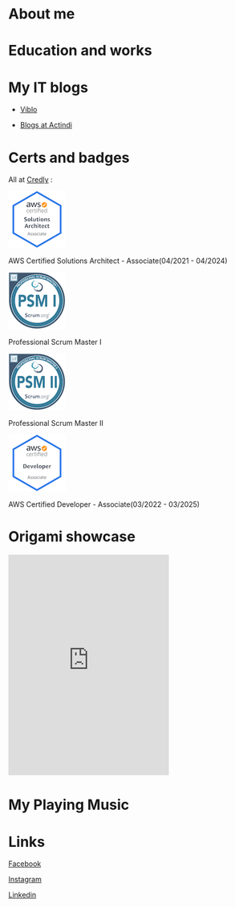 # About me

# Education and works

# My IT blogs

- [Viblo](https://viblo.asia/u/devil_boom_129)

- [Blogs at Actindi](https://tech.actindi.net/archive/category/quan)

# Certs and badges

All at [Credly](https://www.credly.com/users/duc-quan-hoang/badges) :

 ![](assets/img/aws-certified-solutions-architect-associate.png)
  
  AWS Certified Solutions Architect - Associate(04/2021 - 04/2024)

 ![](assets/img/professional-scrum-master-i-psm-i.png)
  
   Professional Scrum Master I

 ![](assets/img/professional-scrum-master-ii-psm-ii.png)
  
   Professional Scrum Master II

 ![](assets/img/aws-certified-developer-associate.png)
  
   AWS Certified Developer - Associate(03/2022 - 03/2025)

# Origami showcase

<iframe width="320" height="440" src="https://www.instagram.com/gryqhon_origami?utm_medium=copy_link/embed" frameborder="0"></iframe>

# My Playing Music

# Links

[Facebook](https://www.facebook.com/rocker.gryphon)

[Instagram](https://www.instagram.com/gryqhon_origami/)

[Linkedin](https://www.linkedin.com/in/hoang-quan-8418a7155/)

